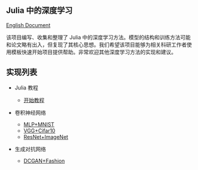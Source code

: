 ## Julia 中的深度学习

[English Document](https://github.com/tczhangzhi/Julia-Deeplearning/blob/master/README.md)

该项目编写、收集和整理了 Julia 中的深度学习方法。模型的结构和训练方法可能和论文略有出入，但复现了其核心思想。我们希望该项目能够为相关科研工作者使用模板快速开始项目提供帮助。非常欢迎其他深度学习方法的实现和建议。

## 实现列表

- Julia 教程
  - [开始教程](https://github.com/tczhangzhi/Julia-Deeplearning/blob/master/Julia_quickstart.ipynb)
  
- 卷积神经网络
  - [MLP+MNIST](https://github.com/tczhangzhi/Julia-Deeplearning/blob/master/MLP_and_MNIST.ipynb)
  - [VGG+Cifar10](https://github.com/tczhangzhi/Julia-Deeplearning/blob/master/VGG_and_Cifar.ipynb)
  - [ResNet+ImageNet](https://github.com/tczhangzhi/Julia-Deeplearning/blob/master/ResNet_and_ImageNet.ipynb)

- 生成对抗网络
  - [DCGAN+Fashion](https://github.com/tczhangzhi/Julia-Deeplearning/blob/master/DCGAN_and_Fashion.ipynb)
